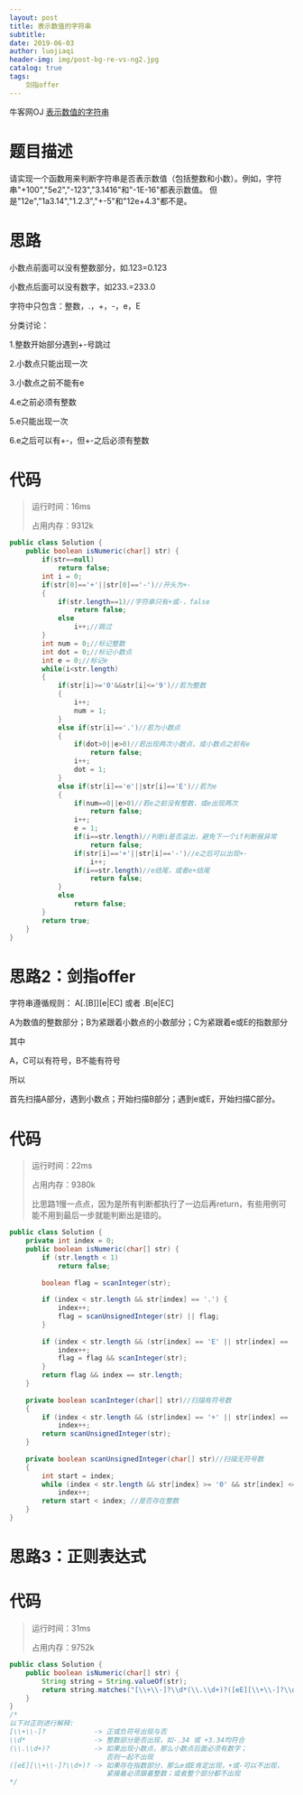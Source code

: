 ```yaml
---
layout: post                          
title: 表示数值的字符串                               
subtitle:                             
date: 2019-06-03                      
author: luojiaqi                      
header-img: img/post-bg-re-vs-ng2.jpg 
catalog: true                         
tags:                                 
    剑指offer                                                             
---
```


牛客网OJ [表示数值的字符串](<https://www.nowcoder.com/practice/6f8c901d091949a5837e24bb82a731f2?tpId=13&tqId=11206&tPage=2&rp=2&ru=/ta/coding-interviews&qru=/ta/coding-interviews/question-ranking>)

# 题目描述

请实现一个函数用来判断字符串是否表示数值（包括整数和小数）。例如，字符串"+100","5e2","-123","3.1416"和"-1E-16"都表示数值。 但是"12e","1a3.14","1.2.3","+-5"和"12e+4.3"都不是。

# 思路

小数点前面可以没有整数部分，如.123=0.123

小数点后面可以没有数字，如233.=233.0



字符中只包含：整数，.，+，-，e，E

分类讨论：

1.整数开始部分遇到+-号跳过

2.小数点只能出现一次

3.小数点之前不能有e

4.e之前必须有整数

5.e只能出现一次

6.e之后可以有+-，但+-之后必须有整数

# 代码

> 运行时间：16ms
>
> 占用内存：9312k

```java
public class Solution {
    public boolean isNumeric(char[] str) {
        if(str==null)
            return false;
        int i = 0;
        if(str[0]=='+'||str[0]=='-')//开头为+-
        {
            if(str.length==1)//字符串只有+或-，false
                return false;
            else
                i++;//跳过
        }
        int num = 0;//标记整数
        int dot = 0;//标记小数点
        int e = 0;//标记e
        while(i<str.length)
        {
            if(str[i]>='0'&&str[i]<='9')//若为整数
            {
                i++;
                num = 1;
            }
            else if(str[i]=='.')//若为小数点
            {
                if(dot>0||e>0)//若出现两次小数点，或小数点之前有e
                    return false;
                i++;
                dot = 1;
            }
            else if(str[i]=='e'||str[i]=='E')//若为e
            {
                if(num==0||e>0)//若e之前没有整数，或e出现两次
                    return false;
                i++;
                e = 1;
                if(i==str.length)//判断i是否溢出，避免下一个if判断报异常
                    return false;
                if(str[i]=='+'||str[i]=='-')//e之后可以出现+-
                    i++;
                if(i==str.length)//e结尾，或者e+结尾
                    return false;
            }
            else
                return false;
        }
        return true;
    }
}
```

# 思路2：剑指offer

字符串遵循规则：	A[.[B]]\[e|EC]	或者	.B[e|EC]

A为数值的整数部分；B为紧跟着小数点的小数部分；C为紧跟着e或E的指数部分

其中

A，C可以有符号，B不能有符号

所以

首先扫描A部分，遇到小数点；开始扫描B部分；遇到e或E，开始扫描C部分。

# 代码

> 运行时间：22ms
>
> 占用内存：9380k
>
> 比思路1慢一点点，因为是所有判断都执行了一边后再return，有些用例可能不用到最后一步就能判断出是错的。

```java
public class Solution {
    private int index = 0;  
    public boolean isNumeric(char[] str) {
        if (str.length < 1)
            return false;
         
        boolean flag = scanInteger(str);
         
        if (index < str.length && str[index] == '.') {
            index++;
            flag = scanUnsignedInteger(str) || flag;
        }
         
        if (index < str.length && (str[index] == 'E' || str[index] == 'e')) {
            index++;
            flag = flag && scanInteger(str);
        }         
        return flag && index == str.length;         
    }
     
    private boolean scanInteger(char[] str)//扫描有符号数 
    {
        if (index < str.length && (str[index] == '+' || str[index] == '-') )
            index++;
        return scanUnsignedInteger(str);         
    }
     
    private boolean scanUnsignedInteger(char[] str)//扫描无符号数 
    {
        int start = index;
        while (index < str.length && str[index] >= '0' && str[index] <= '9')
            index++;
        return start < index; //是否存在整数
    }
}
```

# 思路3：正则表达式



# 代码

> 运行时间：31ms
>
> 占用内存：9752k

```java
public class Solution {
    public boolean isNumeric(char[] str) {
        String string = String.valueOf(str);
        return string.matches("[\\+\\-]?\\d*(\\.\\d+)?([eE][\\+\\-]?\\d+)?");
    }
}
/*
以下对正则进行解释:
[\\+\\-]?            -> 正或负符号出现与否
\\d*                 -> 整数部分是否出现，如-.34 或 +3.34均符合
(\\.\\d+)?           -> 如果出现小数点，那么小数点后面必须有数字；
                        否则一起不出现
([eE][\\+\\-]?\\d+)? -> 如果存在指数部分，那么e或E肯定出现，+或-可以不出现，
                        紧接着必须跟着整数；或者整个部分都不出现
*/
```

